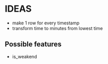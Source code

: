 # IDEAS

- make 1 row for every timestamp
- transform time to minutes from lowest time

## Possible features

- is_weakend
